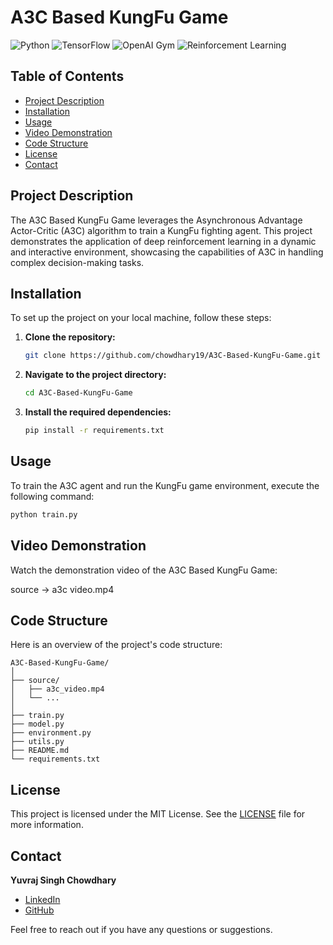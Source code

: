 
# A3C Based KungFu Game

![Python](https://img.shields.io/badge/Python-3776AB.svg)
![TensorFlow](https://img.shields.io/badge/TensorFlow-FF6F00.svg)
![OpenAI Gym](https://img.shields.io/badge/OpenAI%20Gym-0081CB.svg)
![Reinforcement Learning](https://img.shields.io/badge/Reinforcement%20Learning-32CD32.svg)

## Table of Contents
- [Project Description](#project-description)
- [Installation](#installation)
- [Usage](#usage)
- [Video Demonstration](#video-demonstration)
- [Code Structure](#code-structure)
- [License](#license)
- [Contact](#contact)

## Project Description
The A3C Based KungFu Game leverages the Asynchronous Advantage Actor-Critic (A3C) algorithm to train a KungFu fighting agent. This project demonstrates the application of deep reinforcement learning in a dynamic and interactive environment, showcasing the capabilities of A3C in handling complex decision-making tasks.

## Installation
To set up the project on your local machine, follow these steps:

1. **Clone the repository:**
   ```sh
   git clone https://github.com/chowdhary19/A3C-Based-KungFu-Game.git
   ```
2. **Navigate to the project directory:**
   ```sh
   cd A3C-Based-KungFu-Game
   ```
3. **Install the required dependencies:**
   ```sh
   pip install -r requirements.txt
   ```

## Usage
To train the A3C agent and run the KungFu game environment, execute the following command:
```sh
python train.py
```

## Video Demonstration
Watch the demonstration video of the A3C Based KungFu Game:

source -> a3c video.mp4

## Code Structure
Here is an overview of the project's code structure:

```
A3C-Based-KungFu-Game/
│
├── source/
│   ├── a3c_video.mp4
│   └── ...
│
├── train.py
├── model.py
├── environment.py
├── utils.py
├── README.md
└── requirements.txt
```

## License
This project is licensed under the MIT License. See the [LICENSE](LICENSE) file for more information.

## Contact
**Yuvraj Singh Chowdhary**
- [LinkedIn](https://www.linkedin.com/in/yuvraj-singh-chowdhary/)
- [GitHub](https://github.com/chowdhary19)

Feel free to reach out if you have any questions or suggestions.

